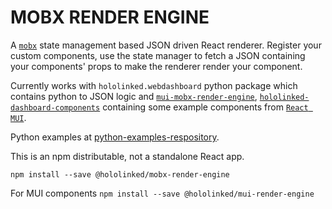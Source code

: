 # MOBX RENDER ENGINE 

A [`mobx`](https://mobx.js.org/README.html) state management based JSON driven React renderer. 
Register your custom components, use the state manager to fetch a JSON containing your components' props to make the 
renderer render your component. 

Currently works with `hololinked.webdashboard` python package which contains python to JSON logic and 
[`mui-mobx-render-engine`](https://github.com/VigneshVSV/MUI-mobx-react-render-engine), 
[`hololinked-dashboard-components`](https://github.com/VigneshVSV/hololinked-dashboard-components) containing some 
example components from [`React MUI`](https://mui.com/). 

Python examples at [python-examples-respository](https://github.com/VigneshVSV/mobx-render-engine-python-examples).

This is an npm distributable, not a standalone React app. 

`npm install --save @hololinked/mobx-render-engine`

For MUI components `npm install --save @hololinked/mui-render-engine`